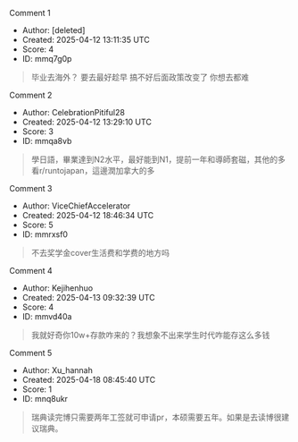 Comment 1

- Author: [deleted]
- Created: 2025-04-12 13:11:35 UTC
- Score: 4
- ID: mmq7g0p

> 毕业去海外？ 要去最好趁早 搞不好后面政策改变了 你想去都难

Comment 2

- Author: CelebrationPitiful28
- Created: 2025-04-12 13:29:10 UTC
- Score: 3
- ID: mmqa8vb

> 學日語，畢業達到N2水平，最好能到N1，提前一年和導師套磁，其他的多看r/runtojapan，這邊潤加拿大的多

Comment 3

- Author: ViceChiefAccelerator
- Created: 2025-04-12 18:46:34 UTC
- Score: 5
- ID: mmrxsf0

> 不去奖学金cover生活费和学费的地方吗

Comment 4

- Author: Kejihenhuo
- Created: 2025-04-13 09:32:39 UTC
- Score: 4
- ID: mmvd40a

> 我就好奇你10w+存款咋来的？我想象不出来学生时代咋能存这么多钱

Comment 5

- Author: Xu_hannah
- Created: 2025-04-18 08:45:40 UTC
- Score: 1
- ID: mnq8ukr

> 瑞典读完博只需要两年工签就可申请pr，本硕需要五年。如果是去读博很建议瑞典。
